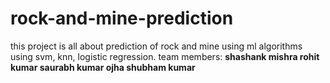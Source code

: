# rock-and-mine-prediction
this project is all about prediction of rock and mine using ml algorithms using svm, knn, logistic regression.
team members:
**shashank mishra
rohit kumar
saurabh kumar ojha
shubham kumar**
